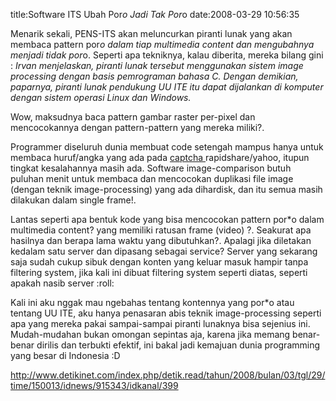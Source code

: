title:Software ITS Ubah Por*o Jadi Tak Por*o 
date:2008-03-29 10:56:35

Menarik sekali, PENS-ITS akan meluncurkan piranti lunak yang akan membaca pattern por*o dalam tiap multimedia content dan mengubahnya menjadi tidak por*o. Seperti apa tekniknya, kalau diberita, mereka bilang gini :
<i>
 Irvan menjelaskan, piranti lunak tersebut menggunakan sistem
 <i>
  image processing
 </i>
 dengan basis pemrograman bahasa C. Dengan demikian, paparnya, piranti lunak pendukung UU ITE itu dapat dijalankan di komputer dengan sistem operasi Linux dan Windows.
</i>
<!--more-->
Wow, maksudnya baca pattern gambar raster per-pixel dan mencocokannya dengan pattern-pattern yang mereka miliki?.

Programmer diseluruh dunia membuat code setengah mampus hanya untuk membaca huruf/angka yang ada pada
<a href="http://en.wikipedia.org/wiki/Captcha">
 captcha
</a>
rapidshare/yahoo, itupun tingkat kesalahannya masih ada. Software image-comparison butuh puluhan menit untuk membaca dan mencocokan duplikasi file image (dengan teknik image-processing) yang ada dihardisk, dan itu semua masih dilakukan dalam single frame!.

Lantas  seperti apa bentuk kode yang bisa mencocokan pattern por*o dalam multimedia content? yang memiliki ratusan frame (video) ?. Seakurat apa hasilnya dan berapa lama waktu yang dibutuhkan?. Apalagi jika diletakan kedalam satu server dan dipasang sebagai service? Server yang sekarang saja sudah cukup sibuk dengan konten yang keluar masuk hampir tanpa filtering system, jika kali ini dibuat filtering system seperti diatas, seperti apakah nasib server :roll:

Kali ini aku nggak mau ngebahas tentang kontennya yang por*o atau tentang UU ITE, aku hanya penasaran abis teknik image-processing seperti apa yang mereka pakai sampai-sampai piranti lunaknya bisa sejenius ini. Mudah-mudahan bukan omongan sepintas aja, karena jika memang benar-benar dirilis dan terbukti efektif, ini bakal jadi kemajuan dunia programming yang besar di Indonesia :D

http://www.detikinet.com/index.php/detik.read/tahun/2008/bulan/03/tgl/29/time/150013/idnews/915343/idkanal/399
